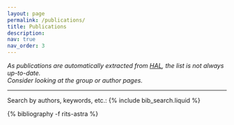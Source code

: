 ```yaml
---
layout: page
permalink: /publications/
title: Publications
description: 
nav: true
nav_order: 3
---
```

<!-- _pages/publications.md -->
<div class="publications">

<em>As publications are automatically extracted from <a href="https://inria.hal.science" target="_blank">HAL</a>, the list is not always up-to-date.<br />
Consider looking at the group or author pages.</em><br />


<hr>
Search by authors, keywords, etc.: {% include bib_search.liquid %}

{% bibliography -f rits-astra %}

</div>
